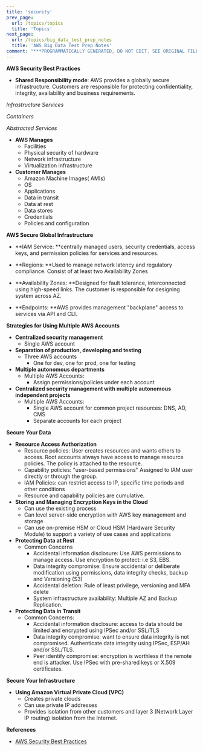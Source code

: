```yaml
---
title: 'security'
prev_page:
  url: /topics/topics
  title: 'Topics'
next_page:
  url: /topics/big_data_test_prep_notes
  title: 'AWS Big Data Test Prep Notes'
comment: "***PROGRAMMATICALLY GENERATED, DO NOT EDIT. SEE ORIGINAL FILES IN /content***"
---
```

**AWS Security Best Practices**



*   **Shared Responsibility mode**:  AWS provides a globally secure infrastructure.  Customers are responsible for protecting confidentiality, integrity, availability and business requirements.

_Infrastructure Services_

_Containers_

_Abstracted Services_

 *   **AWS Manages**
        *   Facilities
        *   Physical security of hardware
        *   Network infrastructure
        *   Virtualization infrastructure
 *   **Customer Manages**
        *   Amazon Machine Images( AMIs)
        *   OS
        *   Applications
        *   Data in transit
        *   Data at rest
        *   Data stores
        *   Credentials
        *   Policies and configuration

**AWS Secure Global Infrastructure**

*  **IAM Service: **centrally managed users, security credentials, access keys, and permission policies for services and resources.

*   **Regions:  **Used to manage network latency and regulatory compliance.  Consist of at least two Availability Zones

*   **Availability Zones:  **Designed for fault tolerance, interconnected using high-speed links. The customer is responsible for designing system across AZ.

*   **Endpoints:  **AWS provides management "backplane" access to services via API and CLI.

**Strategies for Using Multiple AWS Accounts**

*   **Centralized security management**
    *   Single AWS account
*   **Separation of production, developing and testing**
    *   Three AWS accounts
        *   One for dev, one for prod, one for testing
*   **Multiple autonomous departments**
    *   Multiple AWS Accounts:
        *   Assign permissions/policies under each account
*   **Centralized security management with multiple autonomous independent projects**
    *   Multiple AWS Accounts:
        *   Single AWS account for common project resources: DNS, AD, CMS
        *   Separate accounts for each project

**Secure Your Data**



*   **Resource Access Authorization**
    *   Resource policies:  User creates resources and wants others to access. Root accounts always have access to manage resource policies.  The policy is attached to the resource.
    *   Capability policies:  "user-based permissions"  Assigned to IAM user directly or through the group.
    *   IAM Policies:  can restrict access to IP, specific time periods and other conditions
    *   Resource and capability policies are cumulative.
*   **Storing and Managing Encryption Keys in the Cloud**
    *   Can use the existing process
    *   Can level server-side encryption with AWS key management and storage
    *   Can use on-premise HSM or Cloud HSM (Hardware Security Module) to support a variety of use cases and applications
*   **Protecting Data at Rest**
    *   Common Concerns
        *   Accidental information disclosure:  Use AWS permissions to manage access.  Use encryption to protect:  i.e S3, EBS.
        *   Data integrity compromise: Ensure accidental or deliberate modification using permissions, data integrity checks, backup and Versioning (S3)
        *   Accidental deletion:  Rule of least privilege, versioning and MFA delete
        *   System infrastructure availability:  Multiple AZ and Backup Replication.
*   **Protecting Data in Transit**
    *   Common Concerns:
        *   Accidental information disclosure:  access to data should be limited and encrypted using IPSec and/or SSL/TLS
        *   Data integrity compromise: want to ensure data integrity is not compromised.  Authenticate data integrity using IPSec, ESP/AH and/or SSL/TLS.  
        *   Peer identify compromise:  encryption is worthless if the remote end is attacker.  Use IPSec with pre-shared keys or X.509 certificates.

**Secure Your Infrastructure**



*   **Using Amazon Virtual Private Cloud (VPC)**
    *   Creates private clouds
    *   Can use private IP addresses
    *   Provides isolation from other customers and layer 3 (Network Layer IP routing) isolation from the Internet.

**References**


*   [AWS Security Best Practices](https://d1.awsstatic.com/training-and-certification/docs-sa-pro/AWS%20Certified%20Solutions%20Architect-Professional_Exam%20Guide.pdf)